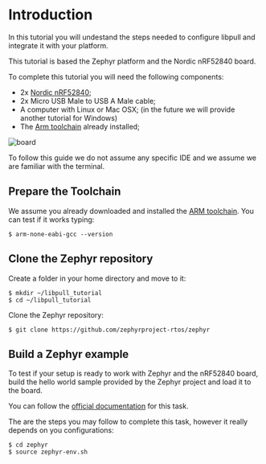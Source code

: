 # Introduction

In this tutorial you will undestand the steps needed
to configure libpull and integrate it with your platform.

This tutorial is based the Zephyr platform and the Nordic nRF52840
board.

To complete this tutorial you will need the following
components:

- 2x [Nordic nRF52840](https://www.nordicsemi.com/eng/Products/nRF52840);
- 2x Micro USB Male to USB A Male cable;
- A computer with Linux or Mac OSX;
  (in the future we will provide another tutorial
  for Windows)
- The [Arm toolchain](https://launchpad.net/gcc-arm-embedded) already installed;

![board](https://www.nordicsemi.com/var/ezwebin_site/storage/images/news/ulp-wireless-update/a-brief-guide-to-bluetooth-5/2176564-1-eng-GB/A-brief-guide-to-Bluetooth-5_full_article.jpg)

To follow this guide we do not assume any specific IDE and we assume we are familiar
with the terminal.

## Prepare the Toolchain

We assume you already downloaded and installed the [ARM toolchain](https://launchpad.net/gcc-arm-embedded).
You can test if it works typing:

    $ arm-none-eabi-gcc --version

## Clone the Zephyr repository

Create a folder in your home directory and move to it:

    $ mkdir ~/libpull_tutorial
    $ cd ~/libpull_tutorial

Clone the Zephyr repository:

    $ git clone https://github.com/zephyrproject-rtos/zephyr

## Build a Zephyr example

To test if your setup is ready to work with Zephyr and the nRF52840 board,
build the hello world sample provided by the Zephyr project and load it to
the board.

You can follow the [official documentation](http://docs.zephyrproject.org/boards/arm/nrf52840_pca10056/doc/nrf52840_pca10056.html) for this task.

The are the steps you may follow to complete this task, however it really
depends on you configurations:

    $ cd zephyr
    $ source zephyr-env.sh


